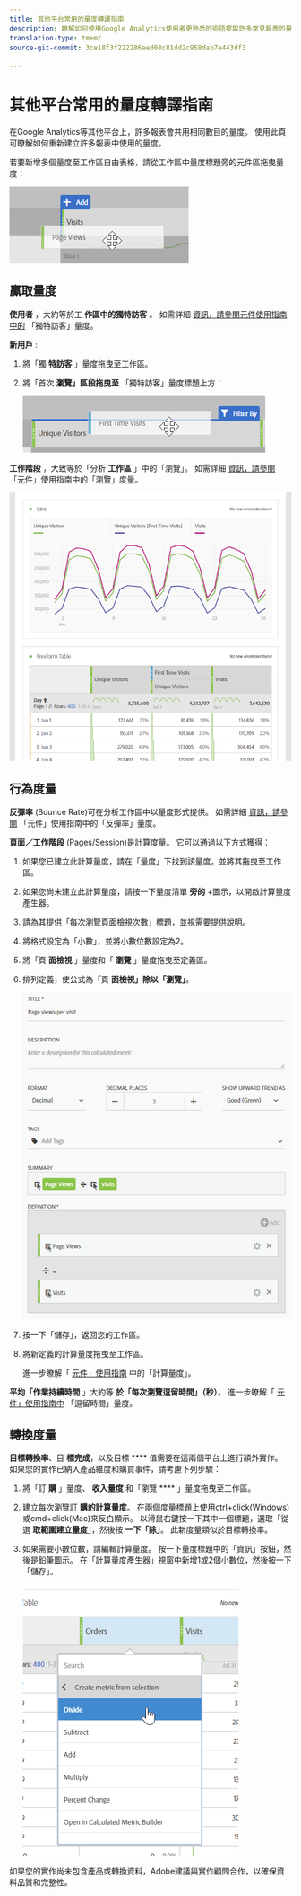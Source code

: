 ```yaml
---
title: 其他平台常用的量度轉譯指南
description: 瞭解如何使用Google Analytics使用者更熟悉的術語提取許多常見報表的量度資料。
translation-type: tm+mt
source-git-commit: 3ce18f3f222286aed08c81dd2c958dab7e443df3

---
```



# 其他平台常用的量度轉譯指南

在Google Analytics等其他平台上，許多報表會共用相同數目的量度。 使用此頁可瞭解如何重新建立許多報表中使用的量度。

若要新增多個量度至工作區自由表格，請從工作區中量度標題旁的元件區拖曳量度：

![其他量度](/help/technotes/ga-to-aa/assets/new_metric.png)

## 贏取量度

**使用者** ，大約等於工 **作區中的獨特訪客** 。 如需詳細 [資訊，請參閱元件使用指南中的](/help/components/c-variables/c-metrics/metrics-unique-visitors.md) 「獨特訪客」量度。

**新用戶** :

1. 將「獨 **特訪客** 」量度拖曳至工作區。
2. 將「首次 **瀏覽」區段拖曳至** 「獨特訪客」量度標題上方：

   ![首次瀏覽次數](../assets/first_time_visits.png)

**工作階段** ，大致等於「分析 **工作區** 」中的「瀏覽」。 如需詳細 [資訊，請參閱](/help/components/c-variables/c-metrics/metrics-visit.md) 「元件」使用指南中的「瀏覽」度量。

![贏取量度](../assets/acquisition_metrics.png)

## 行為度量

**反彈率** (Bounce Rate)可在分析工作區中以量度形式提供。 如需詳細 [資訊，請參閱](/help/components/c-variables/c-metrics/metrics-bounce-rate.md) 「元件」使用指南中的「反彈率」量度。

**頁面／工作階段** (Pages/Session)是計算度量。 它可以通過以下方式獲得：

1. 如果您已建立此計算量度，請在「量度」下找到該量度，並將其拖曳至工作區。
2. 如果您尚未建立此計算量度，請按一下量度清單 **旁的** +圖示，以開啟計算量度產生器。
3. 請為其提供「每次瀏覽頁面檢視次數」標題，並視需要提供說明。
4. 將格式設定為「小數」，並將小數位數設定為2。
5. 將「頁 **面檢視** 」量度和「 **瀏覽** 」量度拖曳至定義區。
6. 排列定義，使公式為「頁 **面檢視」除以「瀏覽」**。

   ![每次瀏覽的頁面檢視次數](/help/technotes/ga-to-aa/assets/page_views_per_visit.png)

7. 按一下「儲存」，返回您的工作區。
8. 將新定義的計算量度拖曳至工作區。

   進一步瞭解「 [元件」使用指南](/help/components/c-variables/c-metrics/calculated-metric.md) 中的「計算量度」。

**平均「作業持續時間** 」大約等 **於「每次瀏覽逗留時間」（秒）**。 進一步瞭解「 [元件」使用指南中](/help/components/c-variables/c-metrics/metrics-time-spent.md) 「逗留時間」量度。

## 轉換度量

**目標轉換率**、目 **標完成**，以及目標 **** 值需要在這兩個平台上進行額外實作。 如果您的實作已納入產品維度和購買事件，請考慮下列步驟：

1. 將「訂 **購** 」量度、 **收入量度** 和「瀏覽 **** 」量度拖曳至工作區。
1. 建立每次瀏覽訂 **購的計算量度**。 在兩個度量標題上使用ctrl+click(Windows)或cmd+click(Mac)來反白顯示。 以滑鼠右鍵按一下其中一個標題，選取「從選 **取範圍建立量度**」，然後按 **一下「除」**。 此新度量類似於目標轉換率。
1. 如果需要小數位數，請編輯計算量度。 按一下量度標題中的「資訊」按鈕，然後是鉛筆圖示。 在「計算量度產生器」視窗中新增1或2個小數位，然後按一下「儲存」。

   ![每次瀏覽的訂購量](/help/technotes/ga-to-aa/assets/orders_per_visit.png)

如果您的實作尚未包含產品或轉換資料，Adobe建議與實作顧問合作，以確保資料品質和完整性。
